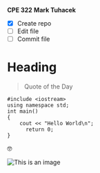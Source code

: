 **CPE 322** 
**Mark Tuhacek**

- [x] Create repo
- [ ] Edit file
- [ ] Commit file

# Heading

> Quote of the Day

```
#include <iostream>
using namespace std;
int main()
{
    cout << "Hello World\n";
      return 0;
}
```

:nerd_face:	

![This is an image](https://www.dogtime.com/assets/uploads/2009/05/dalmation-dog-names-e1579286393940-1280x720.jpg)


